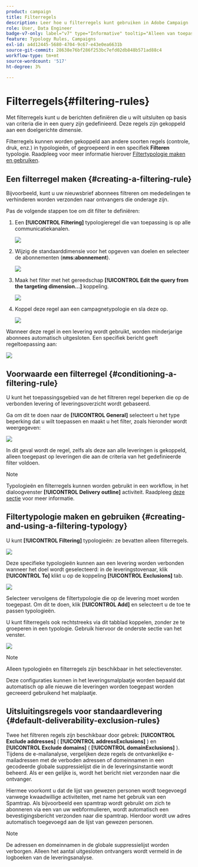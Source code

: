 ```yaml
---
product: campaign
title: Filterregels
description: Leer hoe u filterregels kunt gebruiken in Adobe Campaign
role: User, Data Engineer
badge-v7-only: label="v7" type="Informative" tooltip="Alleen van toepassing op Campaign Classic v7"
feature: Typology Rules, Campaigns
exl-id: a4d12445-5680-4704-9c67-e43e0ea6631b
source-git-commit: 28638e76bf286f253bc7efd02db848b571ad88c4
workflow-type: tm+mt
source-wordcount: '517'
ht-degree: 3%

---
```


# Filterregels{#filtering-rules}

Met filterregels kunt u de berichten definiëren die u wilt uitsluiten op basis van criteria die in een query zijn gedefinieerd. Deze regels zijn gekoppeld aan een doelgerichte dimensie.

Filterregels kunnen worden gekoppeld aan andere soorten regels (controle, druk, enz.) in typologieën, of gegroepeerd in een specifiek **Filteren** typologie. Raadpleeg voor meer informatie hierover [Filtertypologie maken en gebruiken](#creating-and-using-a-filtering-typology).

## Een filterregel maken {#creating-a-filtering-rule}

Bijvoorbeeld, kunt u uw nieuwsbrief abonnees filtreren om mededelingen te verhinderen worden verzonden naar ontvangers die onderage zijn.

Pas de volgende stappen toe om dit filter te definiëren:

1. Een **[!UICONTROL Filtering]** typologieregel die van toepassing is op alle communicatiekanalen.

   ![](assets/campaign_opt_create_filter_01.png)

1. Wijzig de standaarddimensie voor het opgeven van doelen en selecteer de abonnementen (**nms:abonnement**).

   ![](assets/campaign_opt_create_filter_02.png)

1. Maak het filter met het gereedschap **[!UICONTROL Edit the query from the targeting dimension...]** koppeling.

   ![](assets/campaign_opt_create_filter_03.png)

1. Koppel deze regel aan een campagnetypologie en sla deze op.

   ![](assets/campaign_opt_create_filter_04.png)

Wanneer deze regel in een levering wordt gebruikt, worden minderjarige abonnees automatisch uitgesloten. Een specifiek bericht geeft regeltoepassing aan:

![](assets/campaign_opt_create_filter_05.png)

## Voorwaarde een filterregel {#conditioning-a-filtering-rule}

U kunt het toepassingsgebied van de het filtreren regel beperken die op de verbonden levering of leveringsoverzicht wordt gebaseerd.

Ga om dit te doen naar de **[!UICONTROL General]** selecteert u het type beperking dat u wilt toepassen en maakt u het filter, zoals hieronder wordt weergegeven:

![](assets/campaign_opt_create_filter_06.png)

In dit geval wordt de regel, zelfs als deze aan alle leveringen is gekoppeld, alleen toegepast op leveringen die aan de criteria van het gedefinieerde filter voldoen.

>[!NOTE]
>
>Typologieën en filterregels kunnen worden gebruikt in een workflow, in het dialoogvenster **[!UICONTROL Delivery outline]** activiteit. Raadpleeg [deze sectie](../../workflow/using/delivery-outline.md) voor meer informatie.

## Filtertypologie maken en gebruiken {#creating-and-using-a-filtering-typology}

U kunt **[!UICONTROL Filtering]** typologieën: ze bevatten alleen filterregels.

![](assets/campaign_opt_create_typo_filtering.png)

Deze specifieke typologieën kunnen aan een levering worden verbonden wanneer het doel wordt geselecteerd: in de leveringstovenaar, klik **[!UICONTROL To]** klikt u op de koppeling **[!UICONTROL Exclusions]** tab.

![](assets/campaign_opt_apply_typo_filtering.png)

Selecteer vervolgens de filtertypologie die op de levering moet worden toegepast. Om dit te doen, klik **[!UICONTROL Add]** en selecteert u de toe te passen typologieën.

U kunt filterregels ook rechtstreeks via dit tabblad koppelen, zonder ze te groeperen in een typologie. Gebruik hiervoor de onderste sectie van het venster.

![](assets/campaign_opt_select_typo_filtering.png)

>[!NOTE]
>
>Alleen typologieën en filterregels zijn beschikbaar in het selectievenster.
>
>Deze configuraties kunnen in het leveringsmalplaatje worden bepaald dat automatisch op alle nieuwe die leveringen worden toegepast worden gecreeerd gebruikend het malplaatje.
>

## Uitsluitingsregels voor standaardlevering {#default-deliverability-exclusion-rules}

Twee het filtreren regels zijn beschikbaar door gebrek: **[!UICONTROL Exclude addresses]** ( **[!UICONTROL addressExclusions]** ) en **[!UICONTROL Exclude domains]** ( **[!UICONTROL domainExclusions]** ). Tijdens de e-mailanalyse, vergelijken deze regels de ontvankelijke e-mailadressen met de verboden adressen of domeinnamen in een gecodeerde globale suppressielijst die in de leveringsinstantie wordt beheerd. Als er een gelijke is, wordt het bericht niet verzonden naar die ontvanger.

Hiermee voorkomt u dat de lijst van gewezen personen wordt toegevoegd vanwege kwaadwillige activiteiten, met name het gebruik van een Spamtrap. Als bijvoorbeeld een spamtrap wordt gebruikt om zich te abonneren via een van uw webformulieren, wordt automatisch een bevestigingsbericht verzonden naar die spamtrap. Hierdoor wordt uw adres automatisch toegevoegd aan de lijst van gewezen personen.

>[!NOTE]
>
>De adressen en domeinnamen in de globale suppressielijst worden verborgen. Alleen het aantal uitgesloten ontvangers wordt vermeld in de logboeken van de leveringsanalyse.
